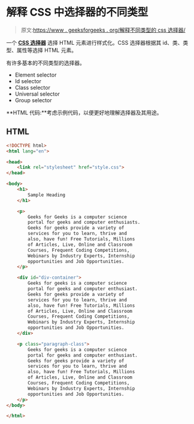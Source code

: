 # 解释 CSS 中选择器的不同类型

> 原文:[https://www . geeksforgeeks . org/解释不同类型的 css 选择器/](https://www.geeksforgeeks.org/explain-the-different-types-of-selectors-in-css/)

一个 [**CSS 选择器**](https://www.geeksforgeeks.org/css-syntax-and-selectors/) 选择 HTML 元素进行样式化。CSS 选择器根据其 id、类、类型、属性等选择 HTML 元素。

有许多基本的不同类型的选择器。

*   Element selector
*   Id selector
*   Class selector
*   Universal selector
*   Group selector

**HTML 代码:**考虑示例代码，以便更好地理解选择器及其用途。

## HTML

```html
<!DOCTYPE html>
<html lang="en">

<head>
    <link rel="stylesheet" href="style.css">
</head>

<body>
    <h1>
        Sample Heading
    </h1>

    <p>
        Geeks for Geeks is a computer science 
        portal for geeks and computer enthusiasts.
        Geeks for geeks provide a variety of 
        services for you to learn, thrive and
        also, have fun! Free Tutorials, Millions 
        of Articles, Live, Online and Classroom 
        Courses, Frequent Coding Competitions,
        Webinars by Industry Experts, Internship 
        opportunities and Job Opportunities.
    </p>

    <div id="div-container">
        Geeks for geeks is a computer science 
        portal for geeks and computer enthusiast.
        Geeks for geeks provide a variety of 
        services for you to learn, thrive and
        also, have fun! Free Tutorials, Millions 
        of Articles, Live, Online and Classroom 
        Courses, Frequent Coding Competitions,
        Webinars by Industry Experts, Internship 
        opportunities and Job Opportunities.
    </div>

    <p class="paragraph-class">
        Geeks for geeks is a computer science 
        portal for geeks and computer enthusiast.
        Geeks for geeks provide a variety of 
        services for you to learn, thrive and
        also, have fun! Free Tutorials, Millions 
        of Articles, Live, Online and Classroom 
        Courses, Frequent Coding Competitions,
        Webinars by Industry Experts, Internship 
        opportunities and Job Opportunities.
    </p>
</body>

</html>
```